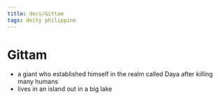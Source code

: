 ```yaml
---
title: docs/Gittam
tags: deity philippine
---
```


# Gittam
- a giant who established himself in the realm called Daya after killing many humans
- lives in an island out in a big lake
